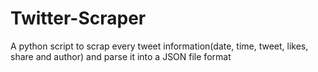 # Twitter-Scraper
A python script to scrap every tweet information(date, time, tweet, likes, share and author) and parse it into a JSON file format
